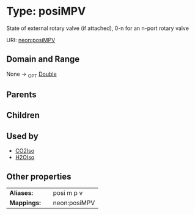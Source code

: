 
# Type: posiMPV


State of external rotary valve (if attached), 0-n for an n-port rotary valve

URI: [neon:posiMPV](https://data.neonscience.org/posiMPV)


## Domain and Range

None ->  <sub>OPT</sub> [Double](types/Double.md)

## Parents


## Children


## Used by

 * [CO2Iso](CO2Iso.md)
 * [H2OIso](H2OIso.md)

## Other properties

|  |  |  |
| --- | --- | --- |
| **Aliases:** | | posi m p v |
| **Mappings:** | | neon:posiMPV |

